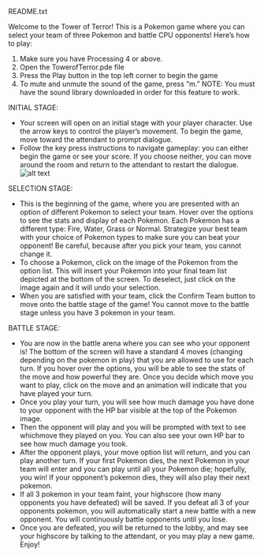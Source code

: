 ﻿README.txt 


Welcome to the Tower of Terror! This is a Pokemon game where you can select your team of three Pokemon and battle CPU opponents! Here’s how to play: 


1. Make sure you have Processing 4 or above.
2. Open the TowerofTerror.pde file 
3. Press the Play button in the top left corner to begin the game
4. To mute and unmute the sound of the game, press “m.” NOTE: You must have the sound library downloaded in order for this feature to work. 


INITIAL STAGE:
* Your screen will open on an initial stage with your player character. Use the arrow keys to control the player’s movement. To begin the game, move toward the attendant to prompt dialogue. 
* Follow the key press instructions to navigate gameplay: you can either begin the game or see your score. If you choose neither, you can move around the room and return to the attendant to restart the dialogue. 
![alt text]([http://Gameplay/Attendant.png](https://github.com/tarunchinta/Pokemon/blob/main/Gameplay/InitialStage.png))

SELECTION STAGE: 
* This is the beginning of the game, where you are presented with an option of different Pokemon to select your team. Hover over the options to see the stats and display of each Pokemon. Each Pokemon has a different type: Fire, Water, Grass or Normal. Strategize your best team with your choice of Pokemon types to make sure you can beat your opponent! Be careful, because after you pick your team, you cannot change it.
* To choose a Pokemon, click on the image of the Pokemon from the option list. This will insert your Pokemon into your final team list depicted at the bottom of the screen. To deselect, just click on the image again and it will undo your selection. 
* When you are satisfied with your team, click the Confirm Team button to move onto the battle stage of the game! You cannot move to the battle stage unless you have 3 pokemon in your team.


BATTLE STAGE: 
* You are now in the battle arena where you can see who your opponent is! The bottom of the screen will have a standard 4 moves (changing depending on the pokemon in play) that you are allowed to use for each turn. If you hover over the options, you will be able to see the stats of the move and how powerful they are. Once you decide which move you want to play, click on the move and an animation will indicate that you have played your turn. 
* Once you play your turn, you will see how much damage you have done to your opponent with the HP bar visible at the top of the Pokemon image. 
* Then the opponent will play and you will be prompted with text to see whichmove they played on you. You can also see your own HP bar to see how much damage you took. 
* After the opponent plays, your move option list will return, and you can play another turn. If your first Pokemon dies, the next Pokemon in your team will enter and you can play until all your Pokemon die; hopefully, you win! If your opponent’s pokemon dies, they will also play their next pokemon.
* If all 3 pokemon in your team faint, your highscore (how many opponents you have defeated) will be saved. If you defeat all 3 of your opponents pokemon, you will automatically start a new battle with a new opponent. You will continuously battle opponents until you lose.
* Once you are defeated, you will be returned to the lobby, and may see your highscore by talking to the attendant, or you may play a new game. Enjoy!
